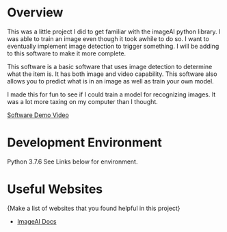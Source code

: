 # Overview
This was a little project I did to get familiar with the imageAI python library. I was able to train an image even though it took awhile to do so. 
I want to eventually implement image detection to trigger something. I will be adding to this software to make it more complete.

This software is a basic software that uses image detection to determine what the item is. It has both image and video capability.
This software also allows you to predict what is in an image as well as train your own model.

I made this for fun to see if I could train a model for recognizing images. It was a lot more taxing on my computer than I thought.

[Software Demo Video](https://www.youtube.com/watch?v=7QW-4EZ5uWI)

# Development Environment
Python 3.7.6
See Links below for environment.

# Useful Websites

{Make a list of websites that you found helpful in this project}
* [ImageAI Docs](https://github.com/OlafenwaMoses/ImageAI)

